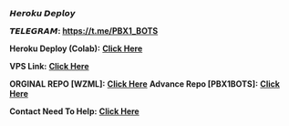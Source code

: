 
      
<h><b solid>𝙃𝙚𝙧𝙤𝙠𝙪 𝘿𝙚𝙥𝙡𝙤𝙮
 
  𝙏𝙀𝙇𝙀𝙂𝙍𝘼𝙈: https://t.me/PBX1_BOTS</b></h1>
  
<b solid>Heroku Deploy (Colab):</b> <b><a href='https://colab.research.google.com/drive/1iFZBMOwbriBj9RHwr89zltxBOH93GFuz'>Click Here</a></b>

<b solid>VPS Link:</b> <b><a href='https://github.com/jattsbots/WZML-X-METADATA'>Click Here</a></b>

<b solid>ORGINAL REPO [WZML]:</b> <b><a href='https://github.com/weebzone/WZML-X'>Click Here</a></b>
<b solid>Advance Repo [PBX1BOTS]:</b> <b><a href='https://gitlab.com/pbx1bots/wzml-x-pbx1bots'>Click Here</a></b>

<b solid> Contact Need To Help:</b> <b><a href='https://telegram.me/PBX1_OP'>Click Here</a></b>
